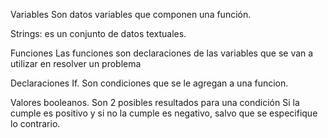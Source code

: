 Variables Son datos variables que componen una función.

Strings: es un conjunto de datos textuales.

Funciones Las funciones son declaraciones de las variables que se van a utilizar en resolver un problema

Declaraciones If. Son condiciones que se le agregan a una funcion.

Valores booleanos. Son 2 posibles resultados para una condición Si la cumple es positivo y si no la cumple es negativo, salvo que se especifique lo contrario.